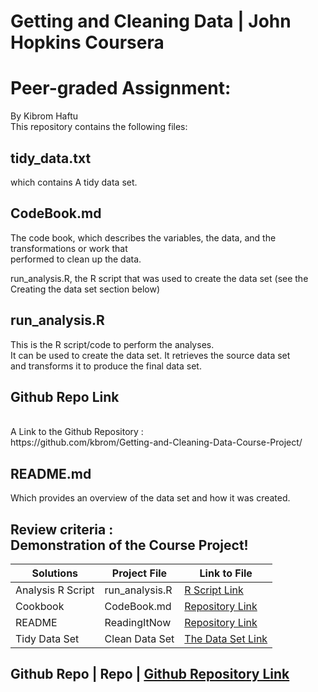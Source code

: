 # Getting and Cleaning Data |  John Hopkins  Coursera <br />
# Peer-graded Assignment: 
By Kibrom Haftu  <br />
This repository contains the following files:
<br />


## tidy_data.txt
 which contains A tidy data set.
 
 ## CodeBook.md
The code book, which describes the variables, the data, and the transformations or work that <br /> performed to clean up the data.

run_analysis.R, the R script that was used to create the data set (see the Creating the data set section below)
## run_analysis.R
 This is the R script/code to perform the  analyses. <br />
It can be used to create the data set. It retrieves the source data set <br />  and transforms it to produce the final data set.
## Github Repo Link   
<br />
A Link to the Github Repository :<br />
https://github.com/kbrom/Getting-and-Cleaning-Data-Course-Project/

## README.md
Which provides an overview of the data set and how it was created. 

## Review criteria : <br /> Demonstration of the Course Project!


Solutions |Project File | Link to File
--- | --- | ---
Analysis R Script |  run_analysis.R |  [R Script Link](https://github.com/kbrom/Getting-and-Cleaning-Data-Course-Project/run_analysis.R "run_analysis.R")
Cookbook | CodeBook.md |  [Repository Link](https://github.com/kbrom/Getting-and-Cleaning-Data-Course-Project/CodeBook.md "CodeBook.md")
README | ReadingItNow |  [Repository Link](https://github.com/kbrom/Getting-and-Cleaning-Data-Course-Project/README.md "README.md")
Tidy Data Set |  Clean Data Set |  [The Data Set Link](https://github.com/kbrom/Getting-and-Cleaning-Data-Course-Project/tidyData.txt "tidyData.txt")

  ## Github Repo | Repo |  [Github Repository Link](https://github.com/kbrom/Getting-and-Cleaning-Data-Course-Project/ "Please follow this link to go to Repo")
